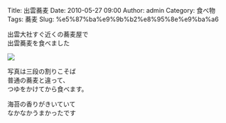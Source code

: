 Title: 出雲蕎麦
Date: 2010-05-27 09:00
Author: admin
Category: 食べ物
Tags: 蕎麦
Slug: %e5%87%ba%e9%9b%b2%e8%95%8e%e9%ba%a6

出雲大社すぐ近くの蕎麦屋で  
出雲蕎麦を食べました

[![](http://farm4.static.flickr.com/3355/4635685244_4d88576234_m.jpg)](http://www.flickr.com/photos/46200029@N06/4635685244/)  
  
写真は三段の割りこそば  
普通の蕎麦と違って、  
つゆをかけてから食べます。

海苔の香りがきいていて  
なかなかうまかったです
